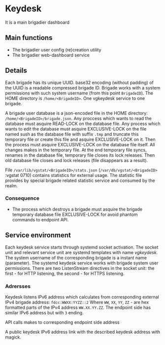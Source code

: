 # Keydesk

It is a main brigadier dashboard

## Main functions

* The brigadier user config (re)creation utility
* The brigadier web-dashboard service

## Details

Each brigade has its unique UUID. base32 encoding (without padding) of the UUID is a readable compressed brigade ID. Brigade works with a system permissions with such system username (from this point `BrigadeID`). The HOME directory is `/home/<BrigadeID>`. One vgkeydesk service to one brigade.

A brigade user database is a json-encoded file in the HOME directory: `/home/<BrigadeID>/brigade.json`. Any proccess which wants to read the database must asquire READ-LOCK on the database file. Any process which wants to edit the database must asquire EXCLUSIVE-LOCK on the file named sush as the database file with suffix `.tmp` and truncate this temporary file or create this file and asquire EXCLUSIVE-LOCK on it. Then the process must asquire EXCLUSIVE-LOCK on the database file itself. All changes makes in the temporary file. At the end temporary file syncs, renames in the database file, temporary file closes its lock releases. Then old database file closes and lock releases (file disappears as a result).

File `/var/lib/vgstat/<BrigadeID>/stats.json` (`/var/db/vgstat/<BrigadeID>` <BrigadeID>:vgstat 0710) сontains statistics for external usage. The statistic file provides by special brigade related statistic service and consumed by the realm.

### Consequence

* The process which destroys a brigade must asquire the brigade temporary database file EXCLUSIVE-LOCK for avoid phantom commands to endpoint API.

## Service environment

Each keydesk service starts through systemd socket activation. The socket unit and relevant service unit are systemd templates with name _vgkeydesk_. The system username of the corresponding brigade is a instant name (parameter). The systemd keydesk service works with brigade system user permissions. There are two ListenStream directives in the socket unit: the first - for HTTP listening, the second - for HTTPS listening.

### Adrersses 

Keydesk listens IPv6 address which calculates from corresponding external IPv4 brigade address: `fdcc:WWXX:YYZZ::2` Where `WW`, `XX`, `YY`, `ZZ` - are hex formatted parts of the IPv4 address `WW.XX.YY.ZZ`. The endpoint side has similar IPv6 address but with `3` ending.

API calls makes to corresponding endpoint side address

A public keydesk IPv6 address link with the described keydesk address with magick. 
